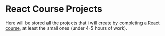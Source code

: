 # React Course Projects
Here will be stored all the projects that i will create by completing [a React course](https://www.udemy.com/course/react-the-complete-guide-incl-redux/), at least the small ones (under 4-5 hours of work).
